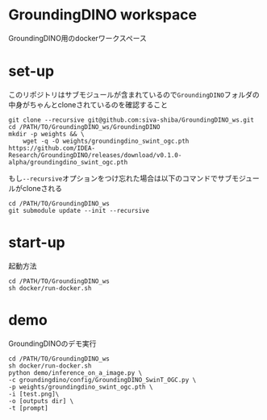 # GroundingDINO workspace
GroundingDINO用のdockerワークスペース

# set-up
このリポジトリはサブモジュールが含まれているので`GroundingDINO`フォルダの中身がちゃんとcloneされているのを確認すること
```
git clone --recursive git@github.com:siva-shiba/GroundingDINO_ws.git
cd /PATH/TO/GroundingDINO_ws/GroundingDINO
mkdir -p weights && \
    wget -q -O weights/groundingdino_swint_ogc.pth https://github.com/IDEA-Research/GroundingDINO/releases/download/v0.1.0-alpha/groundingdino_swint_ogc.pth
```
もし`--recursive`オプションをつけ忘れた場合は以下のコマンドでサブモジュールがcloneされる
```
cd /PATH/TO/GroundingDINO_ws
git submodule update --init --recursive
```
# start-up
起動方法
```
cd /PATH/TO/GroundingDINO_ws
sh docker/run-docker.sh
```

# demo
GroundingDINOのデモ実行
```
cd /PATH/TO/GroundingDINO_ws
sh docker/run-docker.sh
python demo/inference_on_a_image.py \
-c groundingdino/config/GroundingDINO_SwinT_OGC.py \
-p weights/groundingdino_swint_ogc.pth \
-i [test.png]\
-o [outputs dir] \
-t [prompt]
```
